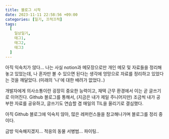 ```yaml
---
title: 블로그 시작
date: 2023-11-11 22:58:56 +09:00
categories: [일기, 끄적끄적]
tags:
  [
    일상일기,
    태그1,
    태그2,
    태그3
  ]
---
```


아직 익숙치가 않다... 나는 사실 notion과 메모장으로만 개인 메모 및 자료들을 정리해놓고 있었는데, 나 혼자만 볼 수 있으면 된다는 생각에 엉망으로 자료를 정리하고 있었다는 것을 깨달았다. (미래의 '나'에 대한 배려가 없었다..)

개발자에게 의사소통이란 굉장히 중요한 능력이고, 재택 근무 환경에서 이는 곧 글쓰기로 이어진다. Github 블로그를 통해서, (지금은 내가 제일 주니어지만) 조금씩 내가 공부한 자료를 공유하고, 글쓰기도 연습할 겸 매일의 TIL을 올리기로 결심했다.

아직 Github 블로그에 익숙치 않아, 많은 레퍼런스들을 참고해나가며 블로그를 정리 중이다.

금방 익숙해지겠지... 적응의 동물 서병범... 파이팅..